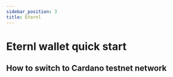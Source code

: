 ```yaml
---
sidebar_position: 3
title: Eternl
---
```


# Eternl wallet quick start

## How to switch to Cardano testnet network